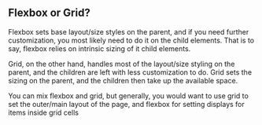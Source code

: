 ## Flexbox or Grid?

Flexbox sets base layout/size styles on the parent, and if you need further customization, you most likely need to do it on the child elements. That is to say, flexbox relies on intrinsic sizing of it child elements.

Grid, on the other hand, handles most of the layout/size styling on the parent, and the children are left with less customization to do. Grid sets the sizing on the parent, and the children then take up the available space.

You can mix flexbox and grid, but generally, you would want to use grid to set the outer/main layout of the page, and flexbox for setting displays for items inside grid cells
